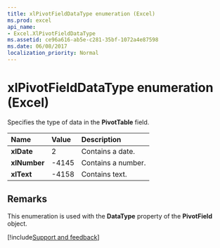 ```yaml
---
title: xlPivotFieldDataType enumeration (Excel)
ms.prod: excel
api_name:
- Excel.XlPivotFieldDataType
ms.assetid: ce96a616-ab5e-c281-35bf-1072a4e87598
ms.date: 06/08/2017
localization_priority: Normal
---
```



# xlPivotFieldDataType enumeration (Excel)

Specifies the type of data in the  **PivotTable** field.



|Name|Value|Description|
|:-----|:-----|:-----|
| **xlDate**|2|Contains a date.|
| **xlNumber**|-4145|Contains a number.|
| **xlText**|-4158|Contains text.|

## Remarks

This enumeration is used with the  **DataType** property of the **PivotField** object.

[!include[Support and feedback](~/includes/feedback-boilerplate.md)]